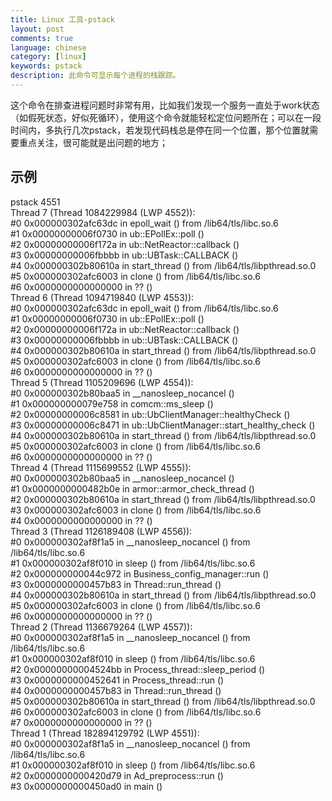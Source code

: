 ```yaml
---
title: Linux 工具-pstack
layout: post
comments: true
language: chinese
category: [linux]
keywords: pstack
description: 此命令可显示每个进程的栈跟踪。
---
```


这个命令在排查进程问题时非常有用，比如我们发现一个服务一直处于work状态（如假死状态，好似死循环），使用这个命令就能轻松定位问题所在；可以在一段时间内，多执行几次pstack，若发现代码栈总是停在同一个位置，那个位置就需要重点关注，很可能就是出问题的地方；
<!-- more -->

## 示例

pstack 4551  
Thread 7 (Thread 1084229984 (LWP 4552)):  
\#0  0x000000302afc63dc in epoll_wait () from /lib64/tls/libc.so.6  
\#1  0x00000000006f0730 in ub::EPollEx::poll ()  
\#2  0x00000000006f172a in ub::NetReactor::callback ()  
\#3  0x00000000006fbbbb in ub::UBTask::CALLBACK ()  
\#4  0x000000302b80610a in start_thread () from /lib64/tls/libpthread.so.0  
\#5  0x000000302afc6003 in clone () from /lib64/tls/libc.so.6  
\#6  0x0000000000000000 in ?? ()  
Thread 6 (Thread 1094719840 (LWP 4553)):  
\#0  0x000000302afc63dc in epoll_wait () from /lib64/tls/libc.so.6  
\#1  0x00000000006f0730 in ub::EPollEx::poll ()  
\#2  0x00000000006f172a in ub::NetReactor::callback ()  
\#3  0x00000000006fbbbb in ub::UBTask::CALLBACK ()  
\#4  0x000000302b80610a in start_thread () from /lib64/tls/libpthread.so.0  
\#5  0x000000302afc6003 in clone () from /lib64/tls/libc.so.6  
\#6  0x0000000000000000 in ?? ()  
Thread 5 (Thread 1105209696 (LWP 4554)):  
\#0  0x000000302b80baa5 in __nanosleep_nocancel ()  
\#1  0x000000000079e758 in comcm::ms_sleep ()  
\#2  0x00000000006c8581 in ub::UbClientManager::healthyCheck ()  
\#3  0x00000000006c8471 in ub::UbClientManager::start_healthy_check ()  
\#4  0x000000302b80610a in start_thread () from /lib64/tls/libpthread.so.0  
\#5  0x000000302afc6003 in clone () from /lib64/tls/libc.so.6  
\#6  0x0000000000000000 in ?? ()  
Thread 4 (Thread 1115699552 (LWP 4555)):  
\#0  0x000000302b80baa5 in __nanosleep_nocancel ()  
\#1  0x0000000000482b0e in armor::armor_check_thread ()  
\#2  0x000000302b80610a in start_thread () from /lib64/tls/libpthread.so.0  
\#3  0x000000302afc6003 in clone () from /lib64/tls/libc.so.6  
\#4  0x0000000000000000 in ?? ()  
Thread 3 (Thread 1126189408 (LWP 4556)):  
\#0  0x000000302af8f1a5 in __nanosleep_nocancel () from /lib64/tls/libc.so.6  
\#1  0x000000302af8f010 in sleep () from /lib64/tls/libc.so.6  
\#2  0x000000000044c972 in Business_config_manager::run ()  
\#3  0x0000000000457b83 in Thread::run_thread ()  
\#4  0x000000302b80610a in start_thread () from /lib64/tls/libpthread.so.0  
\#5  0x000000302afc6003 in clone () from /lib64/tls/libc.so.6  
\#6  0x0000000000000000 in ?? ()  
Thread 2 (Thread 1136679264 (LWP 4557)):  
\#0  0x000000302af8f1a5 in __nanosleep_nocancel () from /lib64/tls/libc.so.6  
\#1  0x000000302af8f010 in sleep () from /lib64/tls/libc.so.6  
\#2  0x00000000004524bb in Process_thread::sleep_period ()  
\#3  0x0000000000452641 in Process_thread::run ()  
\#4  0x0000000000457b83 in Thread::run_thread ()  
\#5  0x000000302b80610a in start_thread () from /lib64/tls/libpthread.so.0  
\#6  0x000000302afc6003 in clone () from /lib64/tls/libc.so.6  
\#7  0x0000000000000000 in ?? ()  
Thread 1 (Thread 182894129792 (LWP 4551)):  
\#0  0x000000302af8f1a5 in __nanosleep_nocancel () from /lib64/tls/libc.so.6  
\#1  0x000000302af8f010 in sleep () from /lib64/tls/libc.so.6  
\#2  0x0000000000420d79 in Ad_preprocess::run ()  
\#3  0x0000000000450ad0 in main ()  


